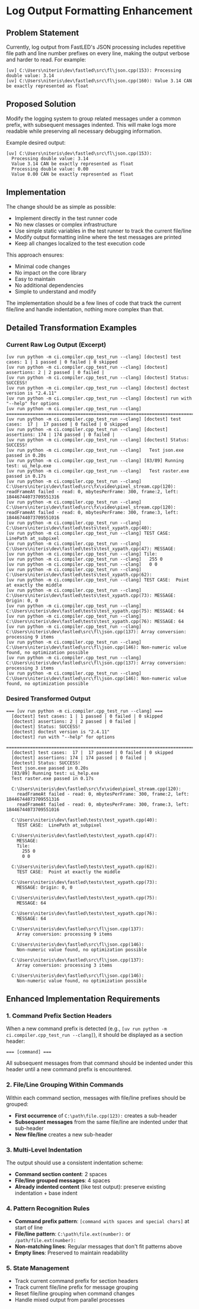 # Log Output Formatting Enhancement

## Problem Statement
Currently, log output from FastLED's JSON processing includes repetitive file path and line number prefixes on every line, making the output verbose and harder to read. For example:

```
[uv] C:\Users\niteris\dev\fastled\src\fl\json.cpp(153): Processing double value: 3.14
[uv] C:\Users\niteris\dev\fastled\src\fl\json.cpp(160): Value 3.14 CAN be exactly represented as float
```

## Proposed Solution
Modify the logging system to group related messages under a common prefix, with subsequent messages indented. This will make logs more readable while preserving all necessary debugging information.

Example desired output:
```
[uv] C:\Users\niteris\dev\fastled\src\fl\json.cpp(153):
  Processing double value: 3.14
  Value 3.14 CAN be exactly represented as float
  Processing double value: 0.00
  Value 0.00 CAN be exactly represented as float
```

## Implementation
The change should be as simple as possible:
- Implement directly in the test runner code
- No new classes or complex infrastructure
- Use simple static variables in the test runner to track the current file/line
- Modify output formatting inline where the test messages are printed
- Keep all changes localized to the test execution code

This approach ensures:
- Minimal code changes
- No impact on the core library
- Easy to maintain
- No additional dependencies
- Simple to understand and modify

The implementation should be a few lines of code that track the current file/line and handle indentation, nothing more complex than that.

## Detailed Transformation Examples

### Current Raw Log Output (Excerpt)
```
[uv run python -m ci.compiler.cpp_test_run --clang] [doctest] test cases: 1 | 1 passed | 0 failed | 0 skipped
[uv run python -m ci.compiler.cpp_test_run --clang] [doctest] assertions: 2 | 2 passed | 0 failed |
[uv run python -m ci.compiler.cpp_test_run --clang] [doctest] Status: SUCCESS!
[uv run python -m ci.compiler.cpp_test_run --clang] [doctest] doctest version is "2.4.11"
[uv run python -m ci.compiler.cpp_test_run --clang] [doctest] run with "--help" for options
[uv run python -m ci.compiler.cpp_test_run --clang] ===============================================================================
[uv run python -m ci.compiler.cpp_test_run --clang] [doctest] test cases:  17 |  17 passed | 0 failed | 0 skipped
[uv run python -m ci.compiler.cpp_test_run --clang] [doctest] assertions: 174 | 174 passed | 0 failed |
[uv run python -m ci.compiler.cpp_test_run --clang] [doctest] Status: SUCCESS!
[uv run python -m ci.compiler.cpp_test_run --clang]   Test json.exe passed in 0.20s
[uv run python -m ci.compiler.cpp_test_run --clang] [83/89] Running test: ui_help.exe
[uv run python -m ci.compiler.cpp_test_run --clang]   Test raster.exe passed in 0.17s
[uv run python -m ci.compiler.cpp_test_run --clang] C:\Users\niteris\dev\fastled\src\fx\video\pixel_stream.cpp(120): readFrameAt failed - read: 0, mbytesPerFrame: 300, frame:2, left: 18446744073709551316
[uv run python -m ci.compiler.cpp_test_run --clang] C:\Users\niteris\dev\fastled\src\fx\video\pixel_stream.cpp(120): readFrameAt failed - read: 0, mbytesPerFrame: 300, frame:3, left: 18446744073709551016
[uv run python -m ci.compiler.cpp_test_run --clang] C:\Users\niteris\dev\fastled\tests\test_xypath.cpp(40):
[uv run python -m ci.compiler.cpp_test_run --clang] TEST CASE:  LinePath at_subpixel
[uv run python -m ci.compiler.cpp_test_run --clang] C:\Users\niteris\dev\fastled\tests\test_xypath.cpp(47): MESSAGE:
[uv run python -m ci.compiler.cpp_test_run --clang] Tile:
[uv run python -m ci.compiler.cpp_test_run --clang]   255 0
[uv run python -m ci.compiler.cpp_test_run --clang]   0 0
[uv run python -m ci.compiler.cpp_test_run --clang] C:\Users\niteris\dev\fastled\tests\test_xypath.cpp(62):
[uv run python -m ci.compiler.cpp_test_run --clang] TEST CASE:  Point at exactly the middle
[uv run python -m ci.compiler.cpp_test_run --clang] C:\Users\niteris\dev\fastled\tests\test_xypath.cpp(73): MESSAGE: Origin: 0, 0
[uv run python -m ci.compiler.cpp_test_run --clang] C:\Users\niteris\dev\fastled\tests\test_xypath.cpp(75): MESSAGE: 64
[uv run python -m ci.compiler.cpp_test_run --clang] C:\Users\niteris\dev\fastled\tests\test_xypath.cpp(76): MESSAGE: 64
[uv run python -m ci.compiler.cpp_test_run --clang] C:\Users\niteris\dev\fastled\src\fl\json.cpp(137): Array conversion: processing 9 items
[uv run python -m ci.compiler.cpp_test_run --clang] C:\Users\niteris\dev\fastled\src\fl\json.cpp(146): Non-numeric value found, no optimization possible
[uv run python -m ci.compiler.cpp_test_run --clang] C:\Users\niteris\dev\fastled\src\fl\json.cpp(137): Array conversion: processing 3 items
[uv run python -m ci.compiler.cpp_test_run --clang] C:\Users\niteris\dev\fastled\src\fl\json.cpp(146): Non-numeric value found, no optimization possible
```

### Desired Transformed Output
```
=== [uv run python -m ci.compiler.cpp_test_run --clang] ===
  [doctest] test cases: 1 | 1 passed | 0 failed | 0 skipped
  [doctest] assertions: 2 | 2 passed | 0 failed |
  [doctest] Status: SUCCESS!
  [doctest] doctest version is "2.4.11"
  [doctest] run with "--help" for options
  ===============================================================================
  [doctest] test cases:  17 |  17 passed | 0 failed | 0 skipped
  [doctest] assertions: 174 | 174 passed | 0 failed |
  [doctest] Status: SUCCESS!
  Test json.exe passed in 0.20s
  [83/89] Running test: ui_help.exe
  Test raster.exe passed in 0.17s

  C:\Users\niteris\dev\fastled\src\fx\video\pixel_stream.cpp(120):
    readFrameAt failed - read: 0, mbytesPerFrame: 300, frame:2, left: 18446744073709551316
    readFrameAt failed - read: 0, mbytesPerFrame: 300, frame:3, left: 18446744073709551016

  C:\Users\niteris\dev\fastled\tests\test_xypath.cpp(40):
    TEST CASE:  LinePath at_subpixel

  C:\Users\niteris\dev\fastled\tests\test_xypath.cpp(47):
    MESSAGE:
    Tile:
      255 0
      0 0

  C:\Users\niteris\dev\fastled\tests\test_xypath.cpp(62):
    TEST CASE:  Point at exactly the middle

  C:\Users\niteris\dev\fastled\tests\test_xypath.cpp(73):
    MESSAGE: Origin: 0, 0

  C:\Users\niteris\dev\fastled\tests\test_xypath.cpp(75):
    MESSAGE: 64

  C:\Users\niteris\dev\fastled\tests\test_xypath.cpp(76):
    MESSAGE: 64

  C:\Users\niteris\dev\fastled\src\fl\json.cpp(137):
    Array conversion: processing 9 items

  C:\Users\niteris\dev\fastled\src\fl\json.cpp(146):
    Non-numeric value found, no optimization possible

  C:\Users\niteris\dev\fastled\src\fl\json.cpp(137):
    Array conversion: processing 3 items

  C:\Users\niteris\dev\fastled\src\fl\json.cpp(146):
    Non-numeric value found, no optimization possible
```

## Enhanced Implementation Requirements

### 1. Command Prefix Section Headers
When a new command prefix is detected (e.g., `[uv run python -m ci.compiler.cpp_test_run --clang]`), it should be displayed as a section header:
```
=== [command] ===
```

All subsequent messages from that command should be indented under this header until a new command prefix is encountered.

### 2. File/Line Grouping Within Commands
Within each command section, messages with file/line prefixes should be grouped:
- **First occurrence** of `C:\path\file.cpp(123):` creates a sub-header
- **Subsequent messages** from the same file/line are indented under that sub-header
- **New file/line** creates a new sub-header

### 3. Multi-Level Indentation
The output should use a consistent indentation scheme:
- **Command section content**: 2 spaces
- **File/line grouped messages**: 4 spaces
- **Already indented content** (like test output): preserve existing indentation + base indent

### 4. Pattern Recognition Rules
- **Command prefix pattern**: `[command with spaces and special chars]` at start of line
- **File/line pattern**: `C:\path\file.ext(number):` or `/path/file.ext(number):`
- **Non-matching lines**: Regular messages that don't fit patterns above
- **Empty lines**: Preserved to maintain readability

### 5. State Management
- Track current command prefix for section headers
- Track current file/line prefix for message grouping
- Reset file/line grouping when command changes
- Handle mixed output from parallel processes
